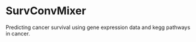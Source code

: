 # SurvConvMixer
Predicting cancer survival using gene expression data and kegg pathways in cancer.

